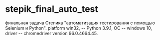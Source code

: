 # stepik_final_auto_test
финальная задача Степика "автоматизация тестирования с помощью Selenium и Python".
platform win32, -- Python 3.9.1,
OC -- windows 10,
driver -- chromedriver version 96.0.4664.45.

